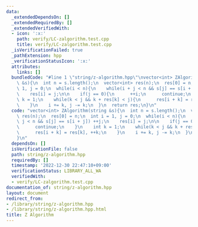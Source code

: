 ```yaml
---
data:
  _extendedDependsOn: []
  _extendedRequiredBy: []
  _extendedVerifiedWith:
  - icon: ':x:'
    path: verify/LC-zalgorithm.test.cpp
    title: verify/LC-zalgorithm.test.cpp
  _isVerificationFailed: true
  _pathExtension: hpp
  _verificationStatusIcon: ':x:'
  attributes:
    links: []
  bundledCode: "#line 1 \"string/z-algorithm.hpp\"\nvector<int> ZAlgorithm(string\
    \ &s){\n  int n = s.length();\n  vector<int> res(n);\n  res[0] = n;\n  int i =\
    \ 1, j = 0;\n  while(i < n){\n    while(i + j < n && s[j] == s[i + j]) ++j;\n\
    \    res[i] = j;\n\n    if(j == 0){\n      ++i;\n      continue;\n    }\n    int\
    \ k = 1;\n    while(k < j && k + res[k] < j){\n      res[i + k] = res[k], ++k;\n\
    \    }\n    i += k, j -= k;\n  }\n  return res;\n}\n"
  code: "vector<int> ZAlgorithm(string &s){\n  int n = s.length();\n  vector<int>\
    \ res(n);\n  res[0] = n;\n  int i = 1, j = 0;\n  while(i < n){\n    while(i +\
    \ j < n && s[j] == s[i + j]) ++j;\n    res[i] = j;\n\n    if(j == 0){\n      ++i;\n\
    \      continue;\n    }\n    int k = 1;\n    while(k < j && k + res[k] < j){\n\
    \      res[i + k] = res[k], ++k;\n    }\n    i += k, j -= k;\n  }\n  return res;\n\
    }\n"
  dependsOn: []
  isVerificationFile: false
  path: string/z-algorithm.hpp
  requiredBy: []
  timestamp: '2022-12-30 22:47:10+09:00'
  verificationStatus: LIBRARY_ALL_WA
  verifiedWith:
  - verify/LC-zalgorithm.test.cpp
documentation_of: string/z-algorithm.hpp
layout: document
redirect_from:
- /library/string/z-algorithm.hpp
- /library/string/z-algorithm.hpp.html
title: Z Algorithm
---
```

